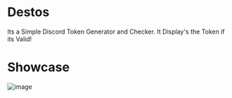 # Destos
Its a Simple Discord Token Generator and Checker. It Display's the Token if its Valid!

# Showcase
![image](https://github.com/ASMRoyal/destos/assets/89786570/212ddb93-92d5-4919-88cc-71be0fcc2e82)
